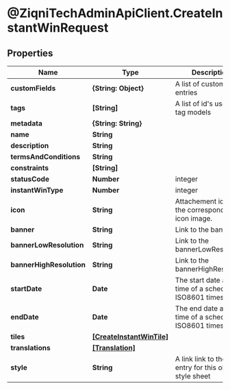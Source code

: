 # @ZiqniTechAdminApiClient.CreateInstantWinRequest

## Properties

Name | Type | Description | Notes
------------ | ------------- | ------------- | -------------
**customFields** | **{String: Object}** | A list of custom field entries | [optional] 
**tags** | **[String]** | A list of id&#39;s used to tag models | [optional] 
**metadata** | **{String: String}** |  | [optional] 
**name** | **String** |  | 
**description** | **String** |  | [optional] 
**termsAndConditions** | **String** |  | [optional] 
**constraints** | **[String]** |  | [optional] 
**statusCode** | **Number** | integer | [optional] 
**instantWinType** | **Number** | integer | [optional] 
**icon** | **String** | Attachement id for the corresponding icon image. | [optional] 
**banner** | **String** | Link to the banner | [optional] 
**bannerLowResolution** | **String** | Link to the bannerLowResolution | [optional] 
**bannerHighResolution** | **String** | Link to the bannerHighResolution | [optional] 
**startDate** | **Date** | The start date and time of a schedule. ISO8601 timestamp | [optional] 
**endDate** | **Date** | The end date and time of a schedule. ISO8601 timestamp | [optional] 
**tiles** | [**[CreateInstantWinTile]**](CreateInstantWinTile.md) |  | [optional] 
**translations** | [**[Translation]**](Translation.md) |  | [optional] 
**style** | **String** | A link link to the cms entry for this objects style sheet | [optional] 


